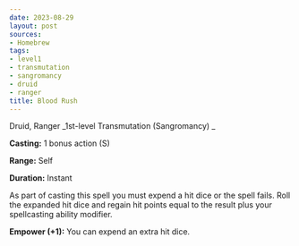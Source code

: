```yaml
---
date: 2023-08-29
layout: post
sources:
- Homebrew
tags:
- level1
- transmutation
- sangromancy
- druid
- ranger
title: Blood Rush
---
```


Druid, Ranger
_1st-level Transmutation (Sangromancy) _

**Casting:** 1 bonus action (S)

**Range:** Self

**Duration:** Instant

As part of casting this spell you must expend a hit dice or the spell fails. Roll the expanded hit dice and regain hit points equal to the result plus your spellcasting ability modifier. 

**Empower (+1):** You can expend an extra hit dice. 
